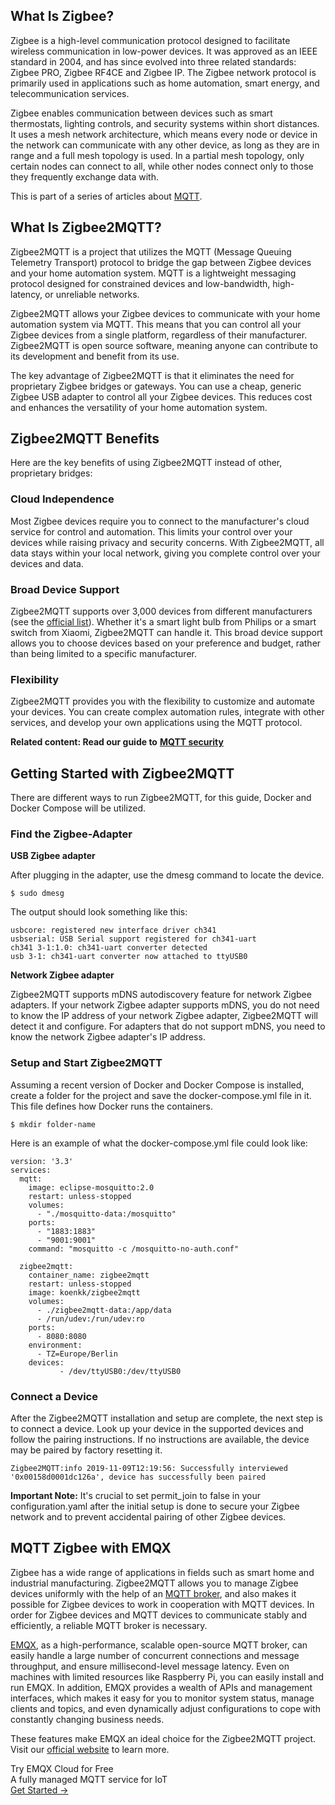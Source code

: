 ## What Is Zigbee?

Zigbee is a high-level communication protocol designed to facilitate wireless communication in low-power devices. It was approved as an IEEE standard in 2004, and has since evolved into three related standards: Zigbee PRO, Zigbee RF4CE and Zigbee IP. The Zigbee network protocol is primarily used in applications such as home automation, smart energy, and telecommunication services.

Zigbee enables communication between devices such as smart thermostats, lighting controls, and security systems within short distances. It uses a mesh network architecture, which means every node or device in the network can communicate with any other device, as long as they are in range and a full mesh topology is used. In a partial mesh topology, only certain nodes can connect to all, while other nodes connect only to those they frequently exchange data with.

This is part of a series of articles about [MQTT](https://www.emqx.com/en/blog/the-easiest-guide-to-getting-started-with-mqtt).

## What Is Zigbee2MQTT?

Zigbee2MQTT is a project that utilizes the MQTT (Message Queuing Telemetry Transport) protocol to bridge the gap between Zigbee devices and your home automation system. MQTT is a lightweight messaging protocol designed for constrained devices and low-bandwidth, high-latency, or unreliable networks.

Zigbee2MQTT allows your Zigbee devices to communicate with your home automation system via MQTT. This means that you can control all your Zigbee devices from a single platform, regardless of their manufacturer. Zigbee2MQTT is open source software, meaning anyone can contribute to its development and benefit from its use.

The key advantage of Zigbee2MQTT is that it eliminates the need for proprietary Zigbee bridges or gateways. You can use a cheap, generic Zigbee USB adapter to control all your Zigbee devices. This reduces cost and enhances the versatility of your home automation system.

## Zigbee2MQTT Benefits

Here are the key benefits of using Zigbee2MQTT instead of other, proprietary bridges:

### Cloud Independence

Most Zigbee devices require you to connect to the manufacturer's cloud service for control and automation. This limits your control over your devices while raising privacy and security concerns. With Zigbee2MQTT, all data stays within your local network, giving you complete control over your devices and data.

### Broad Device Support

Zigbee2MQTT supports over 3,000 devices from different manufacturers (see the [official list](https://www.zigbee2mqtt.io/supported-devices/)). Whether it's a smart light bulb from Philips or a smart switch from Xiaomi, Zigbee2MQTT can handle it. This broad device support allows you to choose devices based on your preference and budget, rather than being limited to a specific manufacturer.

### Flexibility

Zigbee2MQTT provides you with the flexibility to customize and automate your devices. You can create complex automation rules, integrate with other services, and develop your own applications using the MQTT protocol.

**Related content: Read our guide to** **[MQTT security](https://www.emqx.com/en/blog/essential-things-to-know-about-mqtt-security)**

## Getting Started with Zigbee2MQTT  

There are different ways to run Zigbee2MQTT, for this guide, Docker and Docker Compose will be utilized.

### Find the Zigbee-Adapter

**USB Zigbee adapter**

After plugging in the adapter, use the dmesg command to locate the device.

```
$ sudo dmesg
```

The output should look something like this:

```
usbcore: registered new interface driver ch341
usbserial: USB Serial support registered for ch341-uart
ch341 3-1:1.0: ch341-uart converter detected
usb 3-1: ch341-uart converter now attached to ttyUSB0
```

**Network Zigbee adapter**

Zigbee2MQTT supports mDNS autodiscovery feature for network Zigbee adapters. If your network Zigbee adapter supports mDNS, you do not need to know the IP address of your network Zigbee adapter, Zigbee2MQTT will detect it and configure. For adapters that do not support mDNS, you need to know the network Zigbee adapter's IP address.

### Setup and Start Zigbee2MQTT

Assuming a recent version of Docker and Docker Compose is installed, create a folder for the project and save the docker-compose.yml file in it. This file defines how Docker runs the containers.

```
$ mkdir folder-name
```

Here is an example of what the docker-compose.yml file could look like:

```
version: '3.3'
services:
  mqtt:
    image: eclipse-mosquitto:2.0
    restart: unless-stopped
    volumes:
      - "./mosquitto-data:/mosquitto"
    ports:
      - "1883:1883"
      - "9001:9001"
    command: "mosquitto -c /mosquitto-no-auth.conf"

  zigbee2mqtt:
    container_name: zigbee2mqtt
    restart: unless-stopped
    image: koenkk/zigbee2mqtt
    volumes:
      - ./zigbee2mqtt-data:/app/data
      - /run/udev:/run/udev:ro
    ports:
      - 8080:8080
    environment:
      - TZ=Europe/Berlin
    devices:
           - /dev/ttyUSB0:/dev/ttyUSB0
```

### Connect a Device

After the Zigbee2MQTT installation and setup are complete, the next step is to connect a device. Look up your device in the supported devices and follow the pairing instructions. If no instructions are available, the device may be paired by factory resetting it.

```
Zigbee2MQTT:info 2019-11-09T12:19:56: Successfully interviewed '0x00158d0001dc126a', device has successfully been paired
```

**Important Note:** It's crucial to set permit_join to false in your configuration.yaml after the initial setup is done to secure your Zigbee network and to prevent accidental pairing of other Zigbee devices.

## MQTT Zigbee with EMQX

Zigbee has a wide range of applications in fields such as smart home and industrial manufacturing. Zigbee2MQTT allows you to manage Zigbee devices uniformly with the help of an [MQTT broker](https://www.emqx.com/en/blog/the-ultimate-guide-to-mqtt-broker-comparison), and also makes it possible for Zigbee devices to work in cooperation with MQTT devices. In order for Zigbee devices and MQTT devices to communicate stably and efficiently, a reliable MQTT broker is necessary.

[EMQX](https://www.emqx.io/), as a high-performance, scalable open-source MQTT broker, can easily handle a large number of concurrent connections and message throughput, and ensure millisecond-level message latency. Even on machines with limited resources like Raspberry Pi, you can easily install and run EMQX. In addition, EMQX provides a wealth of APIs and management interfaces, which makes it easy for you to monitor system status, manage clients and topics, and even dynamically adjust configurations to cope with constantly changing business needs.

These features make EMQX an ideal choice for the Zigbee2MQTT project. Visit our [official website](https://www.emqx.com/en) to learn more.



<section class="promotion">
    <div>
        Try EMQX Cloud for Free
        <div class="is-size-14 is-text-normal has-text-weight-normal">A fully managed MQTT service for IoT</div>
    </div>
    <a href="https://accounts.emqx.com/signup?continue=https://cloud-intl.emqx.com/console/deployments/0?oper=new" class="button is-gradient px-5">Get Started →</a>
</section>
